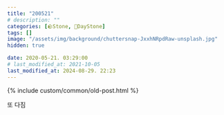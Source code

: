 ```yaml
---
title: "200521"
# description: ""
categories: [🪨Stone, 🌱DayStone]
tags: []
image: "/assets/img/background/chuttersnap-JxxhNRpdRaw-unsplash.jpg"
hidden: true

date: 2020-05-21. 03:29:00
# last_modified_at: 2021-10-05
last_modified_at: 2024-08-29. 22:23
---
```


{% include custom/common/old-post.html %}

또 다짐  
